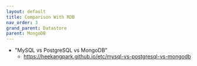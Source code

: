 ```yaml
---
layout: default
title: Comparison With RDB
nav_order: 3
grand_parent: Datastore
parent: MongoDB
---
```


* "MySQL vs PostgreSQL vs MongoDB"
  + https://heekangpark.github.io/etc/mysql-vs-postgresql-vs-mongodb

